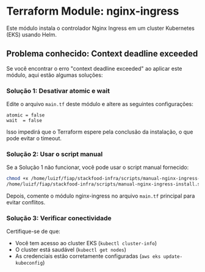 # Terraform Module: nginx-ingress

Este módulo instala o controlador Nginx Ingress em um cluster Kubernetes (EKS) usando Helm.

## Problema conhecido: Context deadline exceeded

Se você encontrar o erro "context deadline exceeded" ao aplicar este módulo, aqui estão algumas soluções:

### Solução 1: Desativar atomic e wait

Edite o arquivo `main.tf` deste módulo e altere as seguintes configurações:

```hcl
atomic = false
wait  = false
```

Isso impedirá que o Terraform espere pela conclusão da instalação, o que pode evitar o timeout.

### Solução 2: Usar o script manual

Se a Solução 1 não funcionar, você pode usar o script manual fornecido:

```bash
chmod +x /home/luizf/fiap/stackfood-infra/scripts/manual-nginx-ingress-install.sh
/home/luizf/fiap/stackfood-infra/scripts/manual-nginx-ingress-install.sh
```

Depois, comente o módulo nginx-ingress no arquivo `main.tf` principal para evitar conflitos.

### Solução 3: Verificar conectividade

Certifique-se de que:

- Você tem acesso ao cluster EKS (`kubectl cluster-info`)
- O cluster está saudável (`kubectl get nodes`)
- As credenciais estão corretamente configuradas (`aws eks update-kubeconfig`)

